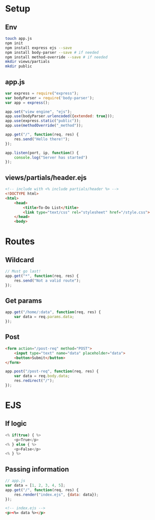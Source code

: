 # Setup
## Env
```sh
touch app.js
npm init
npm install express ejs --save
npm install body-parser --save # if needed
npm install method-override --save # if needed
mkdir views/partials
mkdir public
```
## app.js
```javascript
var express = require("express");
var bodyParser = require('body-parser');
var app = express();

app.set("view engine", "ejs");
app.use(bodyParser.urlencoded({extended: true}));
app.use(express.static("public"));
app.use(methodOverride("_method"));

app.get("/", function(req, res) {
    res.send("Hello there!");
});

app.listen(port, ip, function() {
    console.log("Server has started")
});
```
## views/partials/header.ejs
```html
<!-- include with <% include partials/header %> -->
<!DOCTYPE html>
<html>
    <head>
        <title>To-Do List</title>
        <link type="text/css" rel="stylesheet" href="/style.css">
    </head>
    <body>
```

# Routes
## Wildcard
```javascript
// Must go last!
app.get("*", function(req, res) {
	res.send("Not a valid route");
});
```
## Get params
```javascript
app.get("/home/:data", function(req, res) {
	var data = req.params.data;
});
```
## Post
```html
<form action="/post-req" method="POST">
    <input type="text" name="data" placeholder="data">
    <button>Submit</button>
</form>
```
```javascript
app.post("/post-req", function(req, res) {
	var data = req.body.data;
	res.redirect("/");
});
```

# EJS
## If logic
```javascript
<% if(true) { %>
	<p>True</p>
<% } else { %>
	<p>False</p>
<% } %>
```

## Passing information
```javascript
// app.js
var data = [1, 2, 3, 4, 5];
app.get("/", function(req, res) {
	res.render("index.ejs", {data: data});
});
```
```html
<!-- index.ejs -->
<p><%= data %></p>
```
